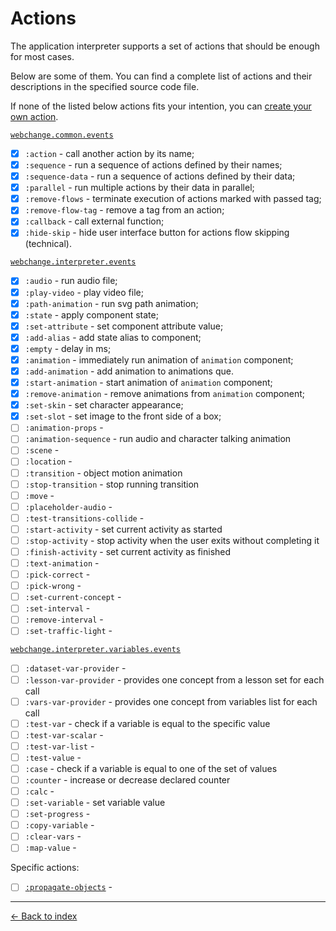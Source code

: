 # Actions

The application interpreter supports a set of actions that should be enough for most cases.

Below are some of them. You can find a complete list of actions and their descriptions in the specified source code file.

If none of the listed below actions fits your intention, you can [create your own action](create-action.md).

[`webchange.common.events`](/src/cljs/webchange/common/events.cljs)

- [x] `:action` - call another action by its name;
- [x] `:sequence` - run a sequence of actions defined by their names;
- [x] `:sequence-data` - run a sequence of actions defined by their data;
- [x] `:parallel` - run multiple actions by their data in parallel;
- [x] `:remove-flows` - terminate execution of actions marked with passed tag;
- [x] `:remove-flow-tag` - remove a tag from an action;
- [x] `:callback` - call external function;
- [x] `:hide-skip` - hide user interface button for actions flow skipping (technical).

[`webchange.interpreter.events`](/src/cljs/webchange/interpreter/events.cljs)
 
- [x] `:audio` - run audio file;
- [x] `:play-video` - play video file;
- [x] `:path-animation` - run svg path animation;
- [x] `:state` - apply component state;
- [x] `:set-attribute` - set component attribute value;
- [x] `:add-alias` - add state alias to component;
- [x] `:empty` - delay in ms;
- [x] `:animation` - immediately run animation of `animation` component;
- [x] `:add-animation` - add animation to animations que.
- [x] `:start-animation` - start animation of `animation` component;
- [x] `:remove-animation` - remove animations from `animation` component;
- [x] `:set-skin` - set character appearance;
- [x] `:set-slot` - set image to the front side of a box;
- [ ] `:animation-props` - 
- [ ] `:animation-sequence` - run audio and character talking animation
- [ ] `:scene` - 
- [ ] `:location` - 
- [ ] `:transition` - object motion animation
- [ ] `:stop-transition` - stop running transition
- [ ] `:move` - 
- [ ] `:placeholder-audio` - 
- [ ] `:test-transitions-collide` - 
- [ ] `:start-activity` - set current activity as started
- [ ] `:stop-activity` - stop activity when the user exits without completing it
- [ ] `:finish-activity` - set current activity as finished
- [ ] `:text-animation` - 
- [ ] `:pick-correct` - 
- [ ] `:pick-wrong` - 
- [ ] `:set-current-concept` - 
- [ ] `:set-interval` - 
- [ ] `:remove-interval` - 
- [ ] `:set-traffic-light` - 

[`webchange.interpreter.variables.events`](/src/cljs/webchange/interpreter/variables/events.cljs)

- [ ] `:dataset-var-provider` - 
- [ ] `:lesson-var-provider` - provides one concept from a lesson set for each call
- [ ] `:vars-var-provider` - provides one concept from variables list for each call
- [ ] `:test-var` - check if a variable is equal to the specific value
- [ ] `:test-var-scalar` - 
- [ ] `:test-var-list` - 
- [ ] `:test-value` - 
- [ ] `:case` - check if a variable is equal to one of the set of values
- [ ] `:counter` - increase or decrease declared counter
- [ ] `:calc` - 
- [ ] `:set-variable` - set variable value
- [ ] `:set-progress` - 
- [ ] `:copy-variable` - 
- [ ] `:clear-vars` - 
- [ ] `:map-value` - 

Specific actions:

- [ ] [`:propagate-objects`](/src/cljs/webchange/interpreter/renderer/scene/components/group/propagate.cljs) - 

---

[← Back to index](../../index.md)
